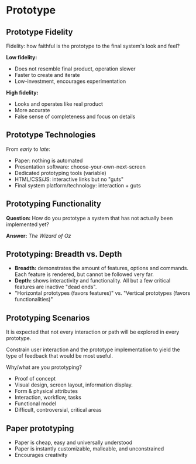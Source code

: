 # Prototype

## Prototype Fidelity

Fidelity: how faithful is the prototype to the final system's look and feel?

**Low fidelity:**

- Does not resemble final product, operation slower
- Faster to create and iterate
- Low-investment, encourages experimentation

**High fidelity:**

- Looks and operates like real product
- More accurate
- False sense of completeness and focus on details

## Prototype Technologies

From _early_ to _late_:

- Paper: nothing is automated
- Presentation software: choose-your-own-next-screen
- Dedicated prototyping tools (variable)
- HTML/CSS/JS: interactive links but no "guts"
- Final system platform/technology: interaction + guts

## Prototyping Functionality

**Question:** How do you prototype a system that has not actually been implemented yet?

**Answer:** _The Wizard of Oz_

## Prototyping: Breadth vs. Depth

- **Breadth:** demonstrates the amount of features, options and commands. Each feature is rendered, but cannot be followed very far.
- **Depth:** shows interactivity and functionality. All but a few critical features are inactive "dead ends".
- "Horizontal prototypes (favors features)" vs. "Vertical prototypes (favors functionalities)"

## Prototyping Scenarios

It is expected that not every interaction or path will be explored in every prototype.

Constrain user interaction and the prototype implementation to yield the type of feedback that would be most useful.

Why/what are you prototyping?

- Proof of concept
- Visual design, screen layout, information display.
- Form & physical attributes
- Interaction, workflow, tasks
- Functional model
- Difficult, controversial, critical areas

## Paper prototyping

- Paper is cheap, easy and universally understood
- Paper is instantly customizable, malleable, and unconstrained
- Encourages creativity
